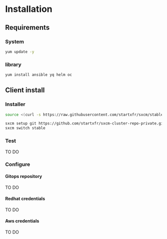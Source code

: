 # Installation

## Requirements

### System

```bash
yum update -y
```

### library

```bash
yum install ansible yq helm oc
```

## Client install

### Installer

```bash
source <(curl -s https://raw.githubusercontent.com/startxfr/sxcm/stable/installer)
```

```bash
sxcm setup git https://github.com/startxfr/sxcm-cluster-repo-private.git stable
sxcm switch stable
```

### Test

TO DO

### Configure

#### Gitops repository

TO DO

#### Redhat credentials

TO DO

#### Aws credentials

TO DO
